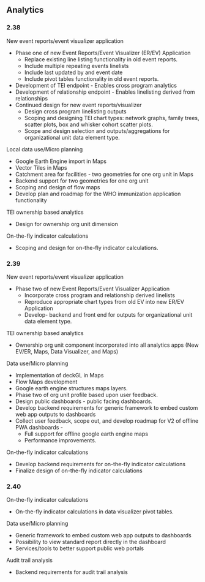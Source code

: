 ## Analytics

### 2.38

New event reports/event visualizer application

- Phase one of new Event Reports/Event Visualizer (ER/EV) Application
  - Replace existing line listing functionality in old event reports.
  - Include multiple repeating events linelists
  - Include last updated by and event date
  - Include pivot tables functionality in old event reports.
- Development of TEI endpoint - Enables cross program analytics
- Development of relationship endpoint - Enables linelisting derived from relationships
- Continued design for new event reports/visualizer
  - Design cross program linelisting outputs
  - Scoping and designing TEI chart types: network graphs, family trees, scatter plots, box and whisker cohort scatter plots.
  - Scope and design selection and outputs/aggregations for organizational unit data element type.

Local data use/Micro planning

- Google Earth Engine import in Maps
- Vector Tiles in Maps
- Catchment area for facilities - two geometries for one org unit in Maps
- Backend support for two geometries for one org unit
- Scoping and design of flow maps
- Develop plan and roadmap for the WHO immunization application functionality

TEI ownership based analytics

- Design for ownership org unit dimension

On-the-fly indicator calculations

- Scoping and design for on-the-fly indicator calculations.

### 2.39

New event reports/event visualizer application

- Phase two of new Event Reports/Event Visualizer Application
  - Incorporate cross program and relationship derived linelists
  - Reproduce appropriate chart types from old EV into new ER/EV Application
  - Develop- backend and front end for outputs for organizational unit data element type.

TEI ownership based analytics

- Ownership org unit component incorporated into all analytics apps (New EV/ER, Maps, Data Visualizer, and Maps)

Data use/Micro planning

- Implementation of deckGL in Maps
- Flow Maps development
- Google earth engine structures maps layers.
- Phase two of org unit profile based upon user feedback.
- Design public dashboards - public facing dashboards.
- Develop backend requirements for generic framework to embed custom web app outputs to dashboards
- Collect user feedback, scope out, and develop roadmap for V2 of offline PWA dashboards -
  - Full support for offline google earth engine maps
  - Performance improvements.

On-the-fly indicator calculations

- Develop backend requirements for on-the-fly indicator calculations
- Finalize design of on-the-fly indicator calculations

### 2.40

On-the-fly indicator calculations

- On-the-fly indicator calculations in data visualizer pivot tables.

Data use/Micro planning

- Generic framework to embed custom web app outputs to dashboards
- Possibility to view standard report directly in the dashboard
- Services/tools to better support public web portals

Audit trail analysis

- Backend requirements for audit trail analysis
